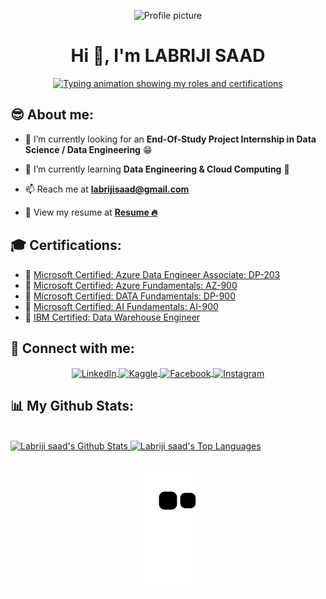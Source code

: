 <p align="center">
  <img src="https://user-images.githubusercontent.com/74627083/155903528-100c07d0-ee13-4ba7-9e98-3584c4ac555b.jpg" alt="Profile picture"/>
</p>

<h1 align="center">Hi 👋, I'm LABRIJI SAAD</h1>

<p align="center">
  <a href="https://github.com/DenverCoder1/readme-typing-svg">
    <img src="https://readme-typing-svg.herokuapp.com?lines=⚙️+Data+Engineer+Student+⚙️;📊+Data+Science+Student+📊;💎+4x+Azure+certified+💎;📈+Data+Analysis+Student+📈&center=true&width=500&height=50" alt="Typing animation showing my roles and certifications">
  </a>
</p>

## 😎 About me:

- 🔭 I’m currently looking for an **End-Of-Study Project Internship in Data Science / Data Engineering** 😁

- 🌱 I’m currently learning **Data Engineering & Cloud Computing** 👊

- 📫 Reach me at **labrijisaad@gmail.com**

- 📄 View my resume at **[Resume 🔥](https://labrijisaad.works/)**

## 🎓 Certifications:

- 💎 [Microsoft Certified: Azure Data Engineer Associate: DP-203](https://www.credly.com/badges/4dd17bd5-8ba3-45d0-b305-9f1cb6bba729/linked_in?t=rolnih)
- 💎 [Microsoft Certified: Azure Fundamentals: AZ-900](https://www.credly.com/badges/b4f46e07-0661-4617-b27b-e2d9c762da17/linked_in_profile)
- 💎 [Microsoft Certified: DATA Fundamentals: DP-900](https://www.credly.com/badges/bbab8cc4-f184-4920-91f1-27eacef6f6cc/linked_in_profile)
- 💎 [Microsoft Certified: AI Fundamentals: AI-900](https://www.credly.com/badges/445d6437-d174-43e1-85c1-5078c05e73ca/linked_in?t=rm87j2)
- 💎 [IBM Certified: Data Warehouse Engineer](https://www.coursera.org/account/accomplishments/specialization/certificate/KB2W4BV5RBUD)

## 🙌 Connect with me:
<p align="center">
  <a href="https://linkedin.com/in/labrijisaad" target="blank">
    <img align="center" alt="LinkedIn" height="30" src="https://raw.githubusercontent.com/rahuldkjain/github-profile-readme-generator/master/src/images/icons/Social/linked-in-alt.svg" width="40"/>
  </a>
  <a href="https://kaggle.com/saadlabriji" target="blank">
    <img align="center" alt="Kaggle" height="30" src="https://raw.githubusercontent.com/rahuldkjain/github-profile-readme-generator/master/src/images/icons/Social/kaggle.svg" width="40"/>
  </a>
  <a href="https://fb.com/saad.labriji.0" target="blank">
    <img align="center" alt="Facebook" height="30" src="https://raw.githubusercontent.com/rahuldkjain/github-profile-readme-generator/master/src/images/icons/Social/facebook.svg" width="40"/>
  </a>
  <a href="https://instagram.com/saad.labri" target="blank">
    <img align="center" alt="Instagram" height="30" src="https://raw.githubusercontent.com/rahuldkjain/github-profile-readme-generator/master/src/images/icons/Social/instagram.svg" width="40"/>
  </a>
</p>

## 📊 My Github Stats:

<br/>
<a href="https://github.com/SubhamRaoniar28/github-readme-stats">
  <img alt="Labriji saad's Github Stats" src="https://github-readme-stats.vercel.app/api?username=labrijisaad&show_icons=true&count_private=true&theme=react&hide_border=true&bg_color=0D1117"/>
</a>
<a href="https://github.com/SubhamRaoniar28/github-readme-stats">
  <img alt="Labriji saad's Top Languages" src="https://github-readme-stats.vercel.app/api/top-langs/?username=labrijisaad&langs_count=8&count_private=true&layout=compact&theme=react&hide_border=true&bg_color=0D1117"/>
</a>

<br/>
<br/>
<p align="center">
  <img alt="GitHub contribution snake animation" src="https://github.com/Carol42/Carol42/blob/output/github-contribution-grid-snake.svg">
</p>
